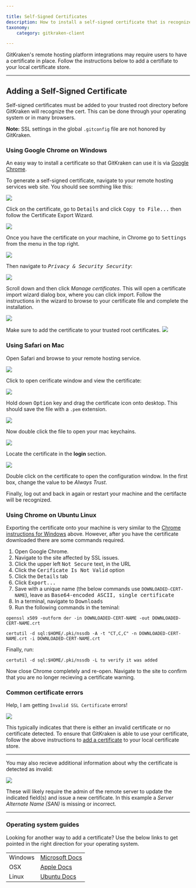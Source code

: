 ```yaml
---

title: Self-Signed Certificates
description: How to install a self-signed certificate that is recognized by GitKraken.
taxonomy:
    category: gitkraken-client

---
```


GitKraken's remote hosting platform integrations may require users to have a certificate in place. Follow the instructions below to add a certifiate to your local certificate store.

***

## Adding a Self-Signed Certificate

Self-signed certificates must be added to your trusted root directory before GitKraken will recognize the cert. This can be done through your operating system or in many browsers.

<div class='callout callout--basic'>
    <p><strong>Note:</strong> SSL settings in the global <code>.gitconfig</code> file are not honored by GitKraken.</p>
</div>

### Using Google Chrome on Windows

An easy way to install a certificate so that GitKraken can use it is via <a href='https://www.google.com/chrome/index.html' target='_blank'>Google Chrome</a>.

To generate a self-signed certificate, navigate to your remote hosting services web site. You should see somthing like this:

<img src="/wp-content/uploads/integrations/certs/chrome-0a-export.png" srcset="/wp-content/uploads/integrations/certs/chrome-0a-export.png" class="img-bordered img-responsive center">

Click on the certificate, go to <kbd>Details</kbd> and click <kbd>Copy to File...</kbd> then follow the Certificate Export Wizard.

<img src="/wp-content/uploads/integrations/certs/chrome-0b-export.png" srcset="/wp-content/uploads/integrations/certs/chrome-0b-export.png" class="img-bordered img-responsive center">

Once you have the certificate on your machine, in Chrome go to <kbd>Settings</kbd> from the <kbd><i class="fas fa-ellipsis-v"></i></kbd> menu in the top right.

<img src="/wp-content/uploads/integrations/certs/chrome-1-settings.png" srcset="/wp-content/uploads/integrations/certs/chrome-1-settings.png" class="img-bordered img-responsive center">

Then navigate to <kbd><i> Privacy & Security   <i class='fa fa-caret-right'></i>     Security</i></kbd>:

<img src="/wp-content/uploads/integrations/certs/chrome-2-security.png" srcset="/wp-content/uploads/integrations/certs/chrome-2-security.png" class="img-bordered img-responsive center">

Scroll down and then click <em>Manage certificates</em>. This will open a certificate import wizard dialog box, where you can click import. Follow the instructions in the wizard to browse to your certificate file and complete the installation.

<img src="/wp-content/uploads/integrations/certs/chrome-3-manage-certs.png" srcset="/wp-content/uploads/integrations/certs/chrome-3-manage-certs.png" class="img-bordered img-responsive center">

Make sure to add the certificate to your trusted root certificates.
<img src="/wp-content/uploads/integrations/certs/chrome-4-wizard.png" srcset="/wp-content/uploads/integrations/certs/chrome-4-wizard.png" class="img-bordered img-responsive center">


### Using Safari on Mac


Open Safari and browse to your remote hosting service.

<img src="/wp-content/uploads/integrations/certs/safari-1a.png" srcset="/wp-content/uploads/integrations/certs/safari-1a.png" class="img-bordered img-responsive center">

Click to open cerificate window and view the certificate:

<img src="/wp-content/uploads/integrations/certs/safari-1b.png" srcset="/wp-content/uploads/integrations/certs/safari-1b.png" class="img-bordered img-responsive center">

Hold down <kbd>Option</kbd> key and drag the certificate icon onto desktop. This should save the file with a `.pem` extension.

<img src="/wp-content/uploads/integrations/certs/safari-2.png" srcset="/wp-content/uploads/integrations/certs/safari-2.png" class="img-bordered img-responsive center">

Now double click the file to open your mac keychains.

<img src="/wp-content/uploads/integrations/certs/safari-4.png" srcset="/wp-content/uploads/integrations/certs/safari-4.png" class="img-bordered img-responsive center">

Locate the certificate in the **login** section.

<img src="/wp-content/uploads/integrations/certs/safari-5-6.png" srcset="/wp-content/uploads/integrations/certs/safari-5-6.png" class="img-bordered img-responsive center">

Double click on the certificate to open the configuration window. In the first box, change the value to be *Always Trust*.

Finally, log out and back in again or restart your machine and the certifacte will be recognized.


### Using Chrome on Ubuntu Linux

Exporting the certificate onto your machine is very similar to the [Chrome instructions for Windows](/integrations/self-signed-certificates/#using-google-chrome-on-windows) above. However, after you have the certificate downloaded there are some commands required.

1. Open Google Chrome.
2. Navigate to the site affected by SSL issues.
3. Click the upper left <kbd>Not Secure</kbd> text, in the URL
4. Click the <kbd>Cerificate Is Not Valid</kbd> option
5. Click the <kbd>Details</kbd> tab
6. Click <kbd>Export...</kbd>
7. Save with a unique name (the below commands use `DOWNLOADED-CERT-NAME`), leave as <kbd>Base64-encoded ASCII, single certificate</kbd>
8. In a terminal, navigate to <kbd>Downloads</kbd>
9. Run  the following commands in the teminal:
```
openssl x509 -outform der -in DOWNLOADED-CERT-NAME -out DOWNLOADED-CERT-NAME.crt
```

```
certutil -d sql:$HOME/.pki/nssdb -A -t "CT,C,C" -n DOWNLOADED-CERT-NAME.crt -i DOWNLOADED-CERT-NAME.crt
```

Finally, run:
```
certutil -d sql:$HOME/.pki/nssdb -L to verify it was added
```

Now close Chrome completely and re-open. Navigate to the site to confirm that you are no longer recieving a certificate warning.

### Common certificate errors

Help, I am getting `Invalid SSL Certificate` errors!

<img src="/wp-content/uploads/integrations/certs/invalid-error-2.png" srcset="/wp-content/uploads/integrations/certs/invalid-error-2.png" class="img-bordered img-responsive center">

This typically indicates that there is either an invalid certificate or no certificate detected. To ensure that GitKraken is able to use your certificate, follow the above instructions to [add a certificate](/integrations/self-signed-certificates/#adding-a-self-signed-certificate) to your local certificate store.


---

You may also recieve additional information about why the certificate is detected as invalid:

<img src="/wp-content/uploads/integrations/certs/invalid-error-1.png" srcset="/wp-content/uploads/integrations/certs/invalid-error-1.png" class="img-bordered img-responsive center">

These will likely require the admin of the remote server to update the indicated field(s) and issue a new certificate. In this example a *Server Alternate Name (SAN)* is missing or incorrect.

---


### Operating system guides

Looking for another way to add a certificate? Use the below links to get pointed in the right direction for your operating system.

<table class='table table--bordered table--shortcuts'>
    <tbody>
        <tr>
            <td>Windows</td>
            <td><a href='https://docs.microsoft.com/en-us/skype-sdk/sdn/articles/installing-the-trusted-root-certificate' target='_blank'>Microsoft Docs</a></td>
        </tr>
        <tr>
            <td>OSX</td>
            <td><a href='https://support.apple.com/guide/keychain-access/add-certificates-to-a-keychain-kyca2431/mac' target='_blank'>Apple Docs</a></td>
        </tr>
        <tr>
            <td>Linux</td>
            <td><a href='https://ubuntu.com/server/docs/security-certificates' target='_blank'>Ubuntu Docs</a></td>
        </tr>
    </tbody>
</table>

